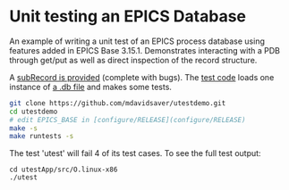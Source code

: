 Unit testing an EPICS Database
==============================

An example of writing a unit test of an EPICS process database
using features added in EPICS Base 3.15.1.
Demonstrates interacting with a PDB through get/put as well
as direct inspection of the record structure.

A [subRecord is provided](utestApp/src/dut.c)
(complete with bugs).
The [test code](utestApp/src/unittest.c)
loads one instance of
[a .db file](utestApp/src/dut.db)
and makes some tests.

```bash
git clone https://github.com/mdavidsaver/utestdemo.git
cd utestdemo
# edit EPICS_BASE in [configure/RELEASE](configure/RELEASE)
make -s
make runtests -s
```

The test 'utest' will fail 4 of its test cases.
To see the full test output:

```base
cd utestApp/src/O.linux-x86
./utest
```
